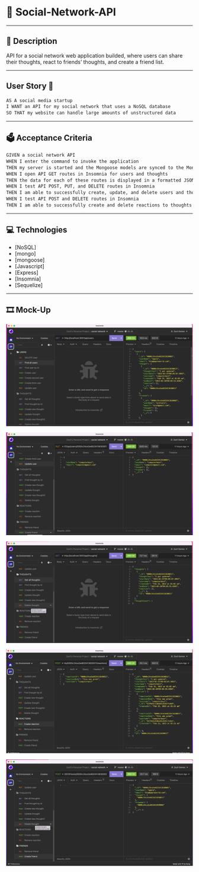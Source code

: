 # 🚧 Social-Network-API

---

## 📖 Description

API for a social network web application builded, where users can share their thoughts, react to friends’ thoughts, and create a friend list.



---
## User Story 🧶
```md
AS A social media startup
I WANT an API for my social network that uses a NoSQL database
SO THAT my website can handle large amounts of unstructured data
```


---
##  🗳️ Acceptance Criteria

```md
GIVEN a social network API
WHEN I enter the command to invoke the application
THEN my server is started and the Mongoose models are synced to the MongoDB database
WHEN I open API GET routes in Insomnia for users and thoughts
THEN the data for each of these routes is displayed in a formatted JSON
WHEN I test API POST, PUT, and DELETE routes in Insomnia
THEN I am able to successfully create, update, and delete users and thoughts in my database
WHEN I test API POST and DELETE routes in Insomnia
THEN I am able to successfully create and delete reactions to thoughts and add and remove friends to a user’s friend list
```


---
##  💻 Technologies

* [NoSQL]
* [mongo]
* [mongoose]
* [Javascript]
* [Express]
* [Insomnia]
* [Sequelize]



---
##  🎞️ Mock-Up


![Demo tested in Insomnia.](assets/ScreenShot1.png)

![Demo tested in Insomnia.](assets/ScreenShot2.png)

![Demo tested in Insomnia.](assets/ScreenShot3.png)

![Demo tested in Insomnia.](assets/ScreenShot4.png)

![Demo tested in Insomnia.](assets/ScreenShot5.png)